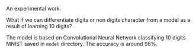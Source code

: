 An experimental work.

What if we can differentiate digits or non digits character from a model as a 
result of learning 10 digits?

The model is based on Convolutional Neural Network classifying 10 digits MNIST 
saved in ```model``` directory. The accuracy is around 98%.
